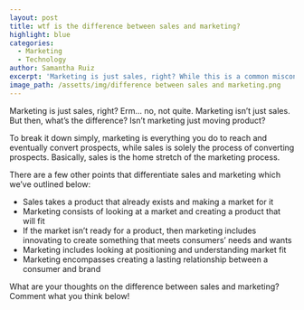 ```yaml
---
layout: post
title: wtf is the difference between sales and marketing?
highlight: blue
categories:
  - Marketing
  - Technology
author: Samantha Ruiz
excerpt: 'Marketing is just sales, right? While this is a common misconception, the answer is no. Marketing isn’t just sales. But then, what’s the difference? Isn’t marketing just moving product?'
image_path: /assetts/img/difference between sales and marketing.png
---
```



Marketing is just sales, right? Erm... no, not quite. Marketing isn’t just sales. But then, what’s the difference? Isn’t marketing just moving product?

To break it down simply, marketing is everything you do to reach and eventually convert prospects, while sales is solely the process of converting prospects. Basically, sales is the home stretch of the marketing process.

There are a few other points that differentiate sales and marketing which we’ve outlined below:

* Sales takes a product that already exists and making a market for it
* Marketing consists of looking at a market and creating a product that will fit
* If the market isn’t ready for a product, then marketing includes innovating to create something that meets consumers’ needs and wants
* Marketing includes looking at positioning and understanding market fit
* Marketing encompasses creating a lasting relationship between a consumer and brand

What are your thoughts on the difference between sales and marketing? Comment what you think below!